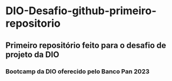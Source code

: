 # DIO-Desafio-github-primeiro-repositorio
## Primeiro repositório feito para o desafio de projeto da DIO
### Bootcamp da DIO oferecido pelo Banco Pan 2023
